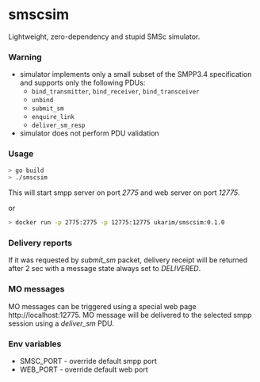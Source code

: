 # smscsim

Lightweight, zero-dependency and stupid SMSc simulator.

### Warning

* simulator implements only a small subset of the SMPP3.4 specification and supports only the following PDUs:
  - `bind_transmitter`, `bind_receiver`, `bind_transceiver`
  - `unbind`
  - `submit_sm`
  - `enquire_link`
  - `deliver_sm_resp`
* simulator does not perform PDU validation

### Usage

```bash
> go build
> ./smscsim
```

This will start smpp server on port _2775_ and web server on port _12775_.

or

```bash
> docker run -p 2775:2775 -p 12775:12775 ukarim/smscsim:0.1.0
```

### Delivery reports

If it was requested by _submit_sm_ packet, delivery receipt will be returned after 2 sec with a message state always set to _DELIVERED_.

### MO messages

MO messages can be triggered using a special web page http://localhost:12775.
MO message will be delivered to the selected smpp session using a _deliver_sm_ PDU.

### Env variables

* SMSC_PORT - override default smpp port
* WEB_PORT - override default web port


